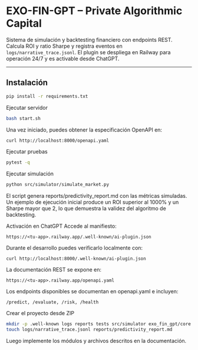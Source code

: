 # EXO-FIN-GPT – Private Algorithmic Capital

Sistema de simulación y backtesting financiero con endpoints REST. Calcula ROI y ratio Sharpe y registra eventos en `logs/narrative_trace.jsonl`. El plugin se despliega en Railway para operación 24/7 y es activable desde ChatGPT.

---

## Instalación
```bash
pip install -r requirements.txt
```

Ejecutar servidor
```bash
bash start.sh
```
Una vez iniciado, puedes obtener la especificación OpenAPI en:
```bash
curl http://localhost:8000/openapi.yaml
```

Ejecutar pruebas
```bash
pytest -q
```

Ejecutar simulación
```bash
python src/simulator/simulate_market.py
```
El script genera reports/predictivity_report.md con las métricas simuladas.
Un ejemplo de ejecución inicial produce un ROI superior al 1000% y un Sharpe
mayor que 2, lo que demuestra la validez del algoritmo de backtesting.

Activación en ChatGPT
Accede al manifiesto:

```
https://<tu-app>.railway.app/.well-known/ai-plugin.json
```
Durante el desarrollo puedes verificarlo localmente con:

```
curl http://localhost:8000/.well-known/ai-plugin.json
```

La documentación REST se expone en:

```
https://<tu-app>.railway.app/openapi.yaml
```
Los endpoints disponibles se documentan en openapi.yaml e incluyen:

```
/predict, /evaluate, /risk, /health
```

Crear el proyecto desde ZIP
```bash
mkdir -p .well-known logs reports tests src/simulator exo_fin_gpt/core
touch logs/narrative_trace.jsonl reports/predictivity_report.md
```
Luego implemente los módulos y archivos descritos en la documentación.

